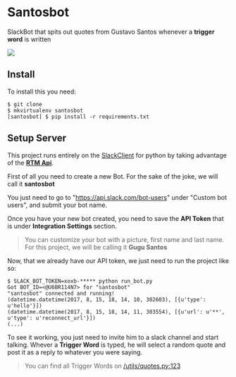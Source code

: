 # Santosbot

SlackBot that spits out quotes from Gustavo Santos whenever a **trigger word** is written

![](http://www.movenoticias.com/wp-content/uploads/2016/06/gustavo-santos.jpg)


## Install 

To install this you need:

```shell
$ git clone
$ mkvirtualenv santosbot
[santosbot] $ pip install -r requirements.txt
```

## Setup Server

This project runs entirely on the [SlackClient](https://github.com/slackapi/python-slackclient) for python by taking advantage of the [**RTM Api**](https://api.slack.com/rtm).

First of all you need to create a new Bot. For the sake of the joke, we will call it **santosbot**

You just need to go to "https://api.slack.com/bot-users" under "Custom bot users", and submit your bot name.





Once you have your new bot created, you need to save the **API Token** that is under **Integration Settings** section.
> You can customize your bot with a picture, first name and last name. For this project, we will be calling it **Gugu Santos**


Now, that we already have our API token, we just need to run the project like so:

```shell
$ SLACK_BOT_TOKEN=xoxb-***** python run_bot.py
Got BOT_ID=<@U6BR114N7> for "santosbot"
"santosbot" connected and running!
(datetime.datetime(2017, 8, 15, 18, 14, 10, 302603), [{u'type': u'hello'}])
(datetime.datetime(2017, 8, 15, 18, 14, 11, 303554), [{u'url': u'**', u'type': u'reconnect_url'}])
(...)
```

To see it working, you just need to invite him to a slack channel and start talking. 
Whever a **Trigger Word** is typed, he will select a random quote and post it as a reply to whatever you were saying.

> You can find all Trigger Words on [/utils/quotes.py:123](https://github.com/andreffs18/santosbot/blob/master/utils/quotes.py#L188)






